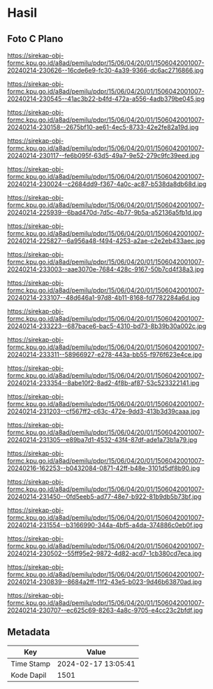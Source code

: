# Hasil

## Foto C Plano

https://sirekap-obj-formc.kpu.go.id/a8ad/pemilu/pdpr/15/06/04/20/01/1506042001007-20240214-230626--16cde6e9-fc30-4a39-9366-dc6ac2716866.jpg

https://sirekap-obj-formc.kpu.go.id/a8ad/pemilu/pdpr/15/06/04/20/01/1506042001007-20240214-230545--41ac3b22-b4fd-472a-a556-4adb379be045.jpg

https://sirekap-obj-formc.kpu.go.id/a8ad/pemilu/pdpr/15/06/04/20/01/1506042001007-20240214-230158--2675bf10-ae61-4ec5-8733-42e2fe82a19d.jpg

https://sirekap-obj-formc.kpu.go.id/a8ad/pemilu/pdpr/15/06/04/20/01/1506042001007-20240214-230117--fe6b095f-63d5-49a7-9e52-279c9fc39eed.jpg

https://sirekap-obj-formc.kpu.go.id/a8ad/pemilu/pdpr/15/06/04/20/01/1506042001007-20240214-230024--c2684dd9-f367-4a0c-ac87-b538da8db68d.jpg

https://sirekap-obj-formc.kpu.go.id/a8ad/pemilu/pdpr/15/06/04/20/01/1506042001007-20240214-225939--6bad470d-7d5c-4b77-9b5a-a52136a5fb1d.jpg

https://sirekap-obj-formc.kpu.go.id/a8ad/pemilu/pdpr/15/06/04/20/01/1506042001007-20240214-225827--6a956a48-f494-4253-a2ae-c2e2eb433aec.jpg

https://sirekap-obj-formc.kpu.go.id/a8ad/pemilu/pdpr/15/06/04/20/01/1506042001007-20240214-233003--aae3070e-7684-428c-9167-50b7cd4f38a3.jpg

https://sirekap-obj-formc.kpu.go.id/a8ad/pemilu/pdpr/15/06/04/20/01/1506042001007-20240214-233107--48d646a1-97d8-4b11-8168-fd7782284a6d.jpg

https://sirekap-obj-formc.kpu.go.id/a8ad/pemilu/pdpr/15/06/04/20/01/1506042001007-20240214-233223--687bace6-bac5-4310-bd73-8b39b30a002c.jpg

https://sirekap-obj-formc.kpu.go.id/a8ad/pemilu/pdpr/15/06/04/20/01/1506042001007-20240214-233311--58966927-e278-443a-bb55-f976f623e4ce.jpg

https://sirekap-obj-formc.kpu.go.id/a8ad/pemilu/pdpr/15/06/04/20/01/1506042001007-20240214-233354--8abe10f2-8ad2-4f8b-af87-53c523322141.jpg

https://sirekap-obj-formc.kpu.go.id/a8ad/pemilu/pdpr/15/06/04/20/01/1506042001007-20240214-231203--cf567ff2-c63c-472e-9dd3-413b3d39caaa.jpg

https://sirekap-obj-formc.kpu.go.id/a8ad/pemilu/pdpr/15/06/04/20/01/1506042001007-20240214-231305--e89ba7d1-4532-43f4-87df-ade1a73b1a79.jpg

https://sirekap-obj-formc.kpu.go.id/a8ad/pemilu/pdpr/15/06/04/20/01/1506042001007-20240216-162253--b0432084-0871-42ff-b48e-3101d5df8b90.jpg

https://sirekap-obj-formc.kpu.go.id/a8ad/pemilu/pdpr/15/06/04/20/01/1506042001007-20240214-231450--0fd5eeb5-ad77-48e7-b922-81b9db5b73bf.jpg

https://sirekap-obj-formc.kpu.go.id/a8ad/pemilu/pdpr/15/06/04/20/01/1506042001007-20240214-231554--b3166990-344a-4bf5-a4da-374886c0eb0f.jpg

https://sirekap-obj-formc.kpu.go.id/a8ad/pemilu/pdpr/15/06/04/20/01/1506042001007-20240214-230502--55ff95e2-9872-4d82-acd7-1cb380cd7eca.jpg

https://sirekap-obj-formc.kpu.go.id/a8ad/pemilu/pdpr/15/06/04/20/01/1506042001007-20240214-230839--8684a2ff-11f2-43e5-b023-9d46b63870ad.jpg

https://sirekap-obj-formc.kpu.go.id/a8ad/pemilu/pdpr/15/06/04/20/01/1506042001007-20240214-230707--ec625c69-8263-4a8c-9705-e4cc23c2bfdf.jpg


## Metadata

| Key        | Value               |
| ---------- | ------------------- |
| Time Stamp | 2024-02-17 13:05:41 |
| Kode Dapil | 1501                |




